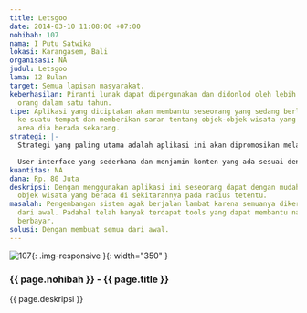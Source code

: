 ```yaml
---
title: Letsgoo
date: 2014-03-10 11:08:00 +07:00
nohibah: 107
nama: I Putu Satwika
lokasi: Karangasem, Bali
organisasi: NA
judul: Letsgoo
lama: 12 Bulan
target: Semua lapisan masyarakat.
keberhasilan: Piranti lunak dapat dipergunakan dan didonlod oleh lebih dari 10.000
  orang dalam satu tahun.
tipe: Aplikasi yang diciptakan akan membantu seseorang yang sedang berlibur atau berkunjung
  ke suatu tempat dan memberikan saran tentang objek-objek wisata yang berada di seputaran
  area dia berada sekarang.
strategi: |-
  Strategi yang paling utama adalah aplikasi ini akan dipromosikan melalui media sosial serta thread pada forum-forum advanturing. Selain itu juga dapat ikut berpartisipasi pada kegiatan advanture yang diadakan oleh suatu komunitas.

  User interface yang sederhana dan menjamin konten yang ada sesuai dengan keadaan aslinya (bukan hoax).
kuantitas: NA
dana: Rp. 80 Juta
deskripsi: Dengan menggunakan aplikasi ini seseorang dapat dengan mudah mengetahui
  objek wisata yang berada di sekitarannya pada radius tetentu.
masalah: Pengembangan sistem agak berjalan lambat karena semuanya dikerjakan sendiri
  dari awal. Padahal telah banyak terdapat tools yang dapat membantu namun bersifat
  berbayar.
solusi: Dengan membuat semua dari awal.
---
```


![107](/static/img/hibahcms/107.png){: .img-responsive }{: width="350" }

### {{ page.nohibah }} - {{ page.title }}

{{ page.deskripsi }}

